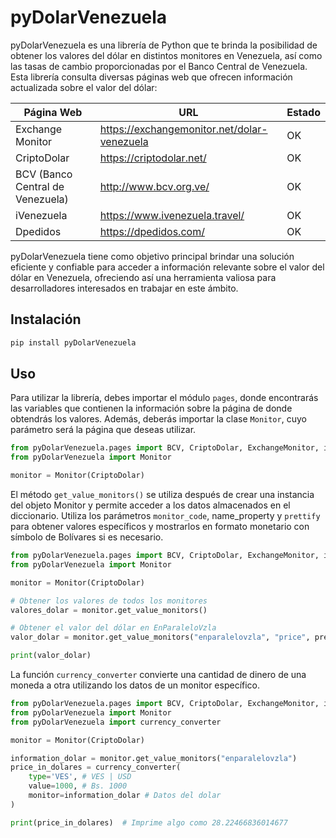 # pyDolarVenezuela
pyDolarVenezuela es una librería de Python que te brinda la posibilidad de obtener los valores del dólar en distintos monitores en Venezuela, así como las tasas de cambio proporcionadas por el Banco Central de Venezuela. Esta librería consulta diversas páginas web que ofrecen información actualizada sobre el valor del dólar:

| Página Web | URL | Estado
|------------|-------------|-------------|
| Exchange Monitor | https://exchangemonitor.net/dolar-venezuela | OK |
| CriptoDolar | https://criptodolar.net/ | OK |
| BCV (Banco Central de Venezuela) | http://www.bcv.org.ve/ | OK |
| iVenezuela | https://www.ivenezuela.travel/ | OK |
| Dpedidos | https://dpedidos.com/ | OK |


pyDolarVenezuela tiene como objetivo principal brindar una solución eficiente y confiable para acceder a información relevante sobre el valor del dólar en Venezuela, ofreciendo así una herramienta valiosa para desarrolladores interesados en trabajar en este ámbito.

## Instalación
``` sh
pip install pyDolarVenezuela
```

## Uso
Para utilizar la librería, debes importar el módulo `pages`, donde encontrarás las variables que contienen la información sobre la página de donde obtendrás los valores. Además, deberás importar la clase `Monitor`, cuyo parámetro será la página que deseas utilizar.

```python
from pyDolarVenezuela.pages import BCV, CriptoDolar, ExchangeMonitor, iVenezuela, Dpedidos
from pyDolarVenezuela import Monitor

monitor = Monitor(CriptoDolar)
```
El método `get_value_monitors()` se utiliza después de crear una instancia del objeto Monitor y permite acceder a los datos almacenados en el diccionario. Utiliza los parámetros `monitor_code`, name_property y `prettify` para obtener valores específicos y mostrarlos en formato monetario con símbolo de Bolívares si es necesario.

```python
from pyDolarVenezuela.pages import BCV, CriptoDolar, ExchangeMonitor, iVenezuela, Dpedidos
from pyDolarVenezuela import Monitor

monitor = Monitor(CriptoDolar)

# Obtener los valores de todos los monitores
valores_dolar = monitor.get_value_monitors()

# Obtener el valor del dólar en EnParaleloVzla
valor_dolar = monitor.get_value_monitors("enparalelovzla", "price", prettify=True)

print(valor_dolar)
```

La función `currency_converter` convierte una cantidad de dinero de una moneda a otra utilizando los datos de un monitor específico.

```python
from pyDolarVenezuela.pages import BCV, CriptoDolar, ExchangeMonitor, iVenezuela, Dpedidos
from pyDolarVenezuela import Monitor
from pyDolarVenezuela import currency_converter

monitor = Monitor(CriptoDolar)

information_dolar = monitor.get_value_monitors("enparalelovzla")
price_in_dolares = currency_converter(
    type='VES', # VES | USD
    value=1000, # Bs. 1000
    monitor=information_dolar # Datos del dolar
)

print(price_in_dolares)  # Imprime algo como 28.22466836014677
```
